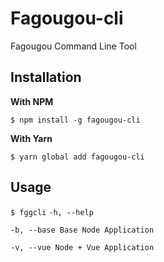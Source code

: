 Fagougou-cli
============

Fagougou Command Line Tool

## Installation

**With NPM**

`$ npm install -g fagougou-cli`

**With Yarn**

`$ yarn global add fagougou-cli`

## Usage

`$ fggcli`
`-h, --help`

`-b, --base Base Node Application`

`-v, --vue Node + Vue Application`
